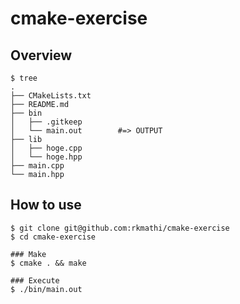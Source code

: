 # cmake-exercise

## Overview
```
$ tree
.
├── CMakeLists.txt
├── README.md
├── bin
│   ├── .gitkeep
│   └── main.out        #=> OUTPUT
├── lib
│   ├── hoge.cpp
│   └── hoge.hpp
├── main.cpp
└── main.hpp
```

## How to use
```
$ git clone git@github.com:rkmathi/cmake-exercise
$ cd cmake-exercise

### Make
$ cmake . && make

### Execute
$ ./bin/main.out
```
